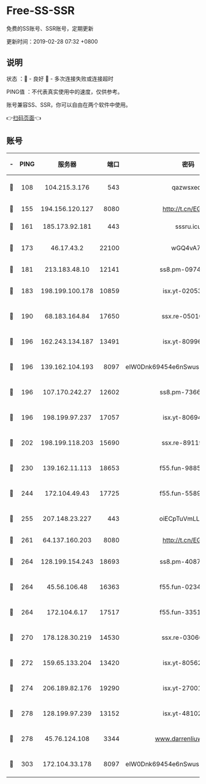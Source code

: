 # Free-SS-SSR

免费的SS账号、SSR账号，定期更新

更新时间：2019-02-28 07:32 +0800

## 说明

状态     ：🙂 - 良好 🙁 - 多次连接失败或连接超时

PING值   ：不代表真实使用中的速度，仅供参考。

账号兼容SS、SSR，你可以自由在两个软件中使用。

👉[扫码页面](https://liesauer.github.io/free-ss-ssr.github.io/)👈

## 账号

|-|PING|服务器|端口|密码|加密方式|区域|
|:----:|:----:|:-----:|-----:|:----:|:----:|:----:|
|🙂|108|104.215.3.176|543|qazwsxedc|aes-256-gcm|JP|
|🙂|155|194.156.120.127|8080|http://t.cn/EGJIyrl|rc4-md5|RU|
|🙂|161|185.173.92.181|443|sssru.icu|rc4-md5|RU|
|🙂|173|46.17.43.2|22100|wGQ4vA7D|aes-256-gcm|RU|
|🙂|181|213.183.48.10|12141|ss8.pm-09745210|rc4-md5|RU|
|🙂|183|198.199.100.178|10859|isx.yt-02053139|aes-256-cfb|US|
|🙂|190|68.183.164.84|17650|ssx.re-05010862|aes-256-cfb|US|
|🙂|196|162.243.134.187|13491|isx.yt-80996085|aes-256-cfb|US|
|🙂|196|139.162.104.193|8097|eIW0Dnk69454e6nSwuspv9DmS201tQ0D|aes-256-cfb|JP|
|🙂|196|107.170.242.27|12602|ss8.pm-73663499|aes-256-cfb|US|
|🙂|196|198.199.97.237|17057|isx.yt-80694189|aes-256-cfb|US|
|🙂|202|198.199.118.203|15690|ssx.re-89119109|aes-256-cfb|US|
|🙂|230|139.162.11.113|18653|f55.fun-98859473|aes-256-cfb|SG|
|🙂|244|172.104.49.43|17725|f55.fun-55891954|aes-256-cfb|SG|
|🙂|255|207.148.23.227|443|oiECpTuVmLLxk4Ts|aes-256-cfb|US|
|🙂|261|64.137.160.203|8080|http://t.cn/EGJIyrl|rc4-md5|CA|
|🙂|264|128.199.154.243|18693|ss8.pm-40874243|aes-256-cfb|SG|
|🙂|264|45.56.106.48|16363|f55.fun-02343512|aes-256-cfb|US|
|🙂|264|172.104.6.17|17517|f55.fun-33516465|aes-256-cfb|US|
|🙂|270|178.128.30.219|14530|ssx.re-03066448|aes-256-cfb|SG|
|🙂|272|159.65.133.204|13420|isx.yt-80562416|aes-256-cfb|SG|
|🙂|274|206.189.82.176|19290|isx.yt-27001469|aes-256-cfb|SG|
|🙂|278|128.199.97.239|13152|isx.yt-48102721|aes-256-cfb|SG|
|🙂|278|45.76.124.108|3344|www.darrenliuwei.com|aes-256-cfb|AU|
|🙂|303|172.104.33.178|8097|eIW0Dnk69454e6nSwuspv9DmS201tQ0D|aes-256-cfb|SG|
